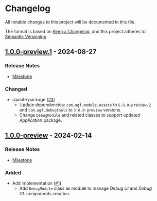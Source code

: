 # Changelog

All notable changes to this project will be documented in this file.

The format is based on [Keep a Changelog](https://keepachangelog.com/en/1.0.0/),
and this project adheres to [Semantic Versioning](https://semver.org/spec/v2.0.0.html).

## [1.0.0-preview.1](https://github.com/unity-game-framework/ugf-module-debug/releases/tag/1.0.0-preview.1) - 2024-08-27  

### Release Notes

- [Milestone](https://github.com/unity-game-framework/ugf-module-debug/milestone/2?closed=1)  
    

### Changed

- Update package ([#3](https://github.com/unity-game-framework/ugf-module-debug/issues/3))  
    - Update dependencies: `com.ugf.module.assets` to `6.0.0-preview.2` and `com.ugf.debugtools` to `3.0.0-preview` versions.
    - Change `DebugModule` and related classes to support updated _Application_ package.

## [1.0.0-preview](https://github.com/unity-game-framework/ugf-module-debug/releases/tag/1.0.0-preview) - 2024-02-14  

### Release Notes

- [Milestone](https://github.com/unity-game-framework/ugf-module-debug/milestone/1?closed=1)  
    

### Added

- Add implementation ([#1](https://github.com/unity-game-framework/ugf-module-debug/issues/1))  
    - Add `DebugModule` class as module to manage _Debug UI_ and _Debug GL_ components creation.



